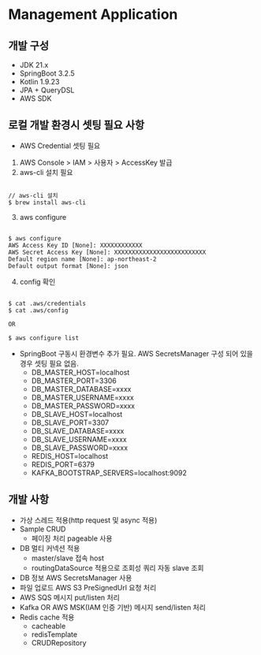 Management Application
==================================

## 개발 구성
* JDK 21.x
* SpringBoot 3.2.5
* Kotlin 1.9.23
* JPA + QueryDSL
* AWS SDK

## 로컬 개발 환경시 셋팅 필요 사항
* AWS Credential 셋팅 필요
1. AWS Console > IAM > 사용자 > AccessKey 발급
2. aws-cli 설치 필요
<pre><code>
// aws-cli 설치
$ brew install aws-cli
</code></pre>
3. aws configure
<pre><code>
$ aws configure
AWS Access Key ID [None]: XXXXXXXXXXXX
AWS Secret Access Key [None]: XXXXXXXXXXXXXXXXXXXXXXXXXX
Default region name [None]: ap-northeast-2
Default output format [None]: json
</code></pre>
4. config 확인
<pre><code>
$ cat .aws/credentials
$ cat .aws/config

OR

$ aws configure list
</code></pre>

* SpringBoot 구동시 환경변수 추가 필요. AWS SecretsManager 구성 되어 있을 경우 셋팅 필요 없음.
  * DB_MASTER_HOST=localhost
  * DB_MASTER_PORT=3306
  * DB_MASTER_DATABASE=xxxx
  * DB_MASTER_USERNAME=xxxx
  * DB_MASTER_PASSWORD=xxxx
  * DB_SLAVE_HOST=localhost
  * DB_SLAVE_PORT=3307
  * DB_SLAVE_DATABASE=xxxx
  * DB_SLAVE_USERNAME=xxxx
  * DB_SLAVE_PASSWORD=xxxx
  * REDIS_HOST=localhost
  * REDIS_PORT=6379
  * KAFKA_BOOTSTRAP_SERVERS=localhost:9092

## 개발 사항
* 가상 스레드 적용(http request 및 async 적용)
* Sample CRUD
  * 페이징 처리 pageable 사용
* DB 멀티 커넥션 적용
  * master/slave 접속 host
  * routingDataSource 적용으로 조회성 쿼리 자동 slave 조회
* DB 정보 AWS SecretsManager 사용
* 파일 업로드 AWS S3 PreSignedUrl 요청 처리
* AWS SQS 메시지 put/listen 처리
* Kafka OR AWS MSK(IAM 인증 기반) 메시지 send/listen 처리
* Redis cache 적용
  * cacheable
  * redisTemplate
  * CRUDRepository

